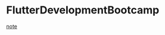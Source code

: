 # FlutterDevelopmentBootcamp

[note](https://www.notion.so/The-Complete-2021-Flutter-Development-Bootcamp-with-Dart-465159b985c84bc590645bbfff8edbd3)
